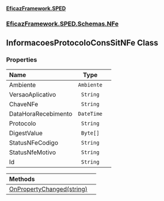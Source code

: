 #### [EficazFramework.SPED](EficazFrameworkSPED.md 'EficazFramework SPED')
### [EficazFramework.SPED.Schemas.NFe](EficazFramework.SPED.Schemas.NFe.md 'EficazFramework.SPED.Schemas.NFe')

## InformacoesProtocoloConsSitNFe Class
### Properties

| Name | Type | |
| :--- | :---: | :--- |
| Ambiente | `Ambiente` |  |
| VersaoAplicativo | `String` |  |
| ChaveNFe | `String` |  |
| DataHoraRecebimento | `DateTime` |  |
| Protocolo | `String` |  |
| DigestValue | `Byte[]` |  |
| StatusNFeCodigo | `String` |  |
| StatusNfeMotivo | `String` |  |
| Id | `String` |  |

| Methods | |
| :--- | :--- |
| [OnPropertyChanged(string)](EficazFramework.SPED.Schemas.NFe/InformacoesProtocoloConsSitNFe/OnPropertyChanged(string).md 'EficazFramework.SPED.Schemas.NFe.InformacoesProtocoloConsSitNFe.OnPropertyChanged(string)') | |
